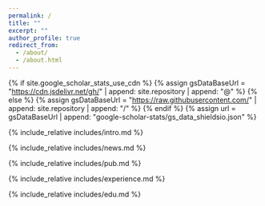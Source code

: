 ```yaml
---
permalink: /
title: ""
excerpt: ""
author_profile: true
redirect_from: 
  - /about/
  - /about.html
---
```


{% if site.google_scholar_stats_use_cdn %}
{% assign gsDataBaseUrl = "https://cdn.jsdelivr.net/gh/" | append: site.repository | append: "@" %}
{% else %}
{% assign gsDataBaseUrl = "https://raw.githubusercontent.com/" | append: site.repository | append: "/" %}
{% endif %}
{% assign url = gsDataBaseUrl | append: "google-scholar-stats/gs_data_shieldsio.json" %}

<span class='anchor' id='about-me'></span>

{% include_relative includes/intro.md %}

{% include_relative includes/news.md %}

{% include_relative includes/pub.md %}

{% include_relative includes/experience.md %}

{% include_relative includes/edu.md %}

<script type="text/javascript" id="clustrmaps" src="//clustrmaps.com/map_v2.js?d=UBZjxLR8-IEyUg-87Gwe1QdUBb5_7pVF0aI2ReETFso&cl=ffffff&w=a"></script>
<!-- # 💬 Invited Talks
-----
- *2021.06*, Visual intelligence for enhanced perception, Huawei internal talk
- *2021.06*, Digital Image Processing, Beihang international class
- *2020.06*, Deep learning interpretability, Meituan internal talk

# 💻 Internships
-----
- *2022.03 - 2022.10*, [IDEA](https://www.idea.edu.cn), Vistring Lab, Shenzhen, China.
- *2016.07 - 2017.05*, [DJI](https://www.dji.com/cn), Visual Perception Group, Shenzhen, China. -->

<!-- <center> <i><font color=Gray>Last updated on Aug. 2023</font></i> </center> -->